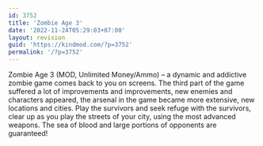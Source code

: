 ```yaml
---
id: 3752
title: 'Zombie Age 3'
date: '2022-11-24T05:29:03+07:00'
layout: revision
guid: 'https://kindmod.com/?p=3752'
permalink: '/?p=3752'
---
```


Zombie Age 3 (MOD, Unlimited Money/Ammo) – a dynamic and addictive zombie game comes back to you on screens. The third part of the game suffered a lot of improvements and improvements, new enemies and characters appeared, the arsenal in the game became more extensive, new locations and cities. Play the survivors and seek refuge with the survivors, clear up as you play the streets of your city, using the most advanced weapons. The sea of blood and large portions of opponents are guaranteed!